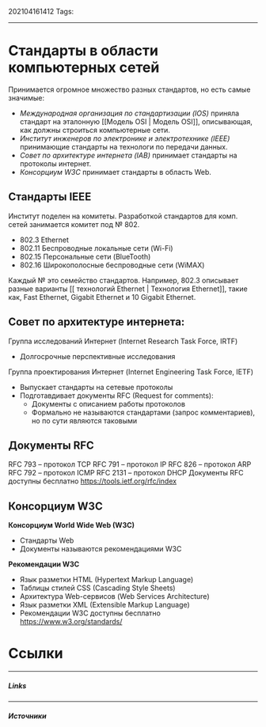 202104161412
Tags:
___
# Стандарты в области компьютерных сетей
Принимается огромное множество разных стандартов, но есть самые значимые:
* *Международная организация по стандартизации (IOS)* приняла стандарт на эталонную [[Модель OSI | Модель OSI]], описывающая, как должны строиться компьютерные сети. 
* *Институт инженеров по электронике и электротехнике (IEEE)* принимающие стандарты на технологи по передачи данных. 
* *Совет по архитектуре интернета (IAB)* принимает стандарты на протоколы интернет. 
* *Консорциум W3C* принимает стандарты в область Web.

## Стандарты IEEE
Институт поделен на комитеты. Разработкой стандартов для комп. сетей занимается комитет под № 802.

* 802.3 Ethernet
* 802.11 Беспроводные локальные сети (Wi-Fi)
* 802.15 Персональные сети (BlueTooth)
* 802.16 Широкополосные беспроводные сети (WiMAX)

Каждый № это семейство стандартов. Например, 802.3 описывает разные варианты [[ технологий Ethernet  | Технология Ethernet]], такие как, Fast Ethernet, Gigabit Ethernet и 10 Gigabit Ethernet.

## Совет по архитектуре интернета:
Группа исследований Интернет (Internet Research Task Force, IRTF)
* Долгосрочные перспективные исследования

Группа проектирования Интернет (Internet Engineering Task Force, IETF)
* Выпускает стандарты на сетевые протоколы
* Подготавдивает документы RFC (Request for comments):
	* Документы с описанием работы протоколов
	* Формально не называются стандартами (запрос комментариев), но по сути являются таковыми

## Документы RFC
RFC 793 – протокол TCP
RFC 791 – протокол IP
RFC 826 – протокол ARP
RFC 792 – протокол ICMP
RFC 2131 – протокол DHCP
Документы RFC доступны бесплатно https://tools.ietf.org/rfc/index

           
## Консорциум W3C
**Консорциум World Wide Web (W3C)**
* Стандарты Web
* Документы называются рекомендациями W3C

**Рекомендации W3C**
* Язык разметки HTML (Hypertext Markup Language)
* Таблицы стилей CSS (Cascading Style Sheets)
* Архитектура Web-сервисов (Web Services Architecture)
* Язык разметки XML (Extensible Markup Language)
* Рекомендации W3C доступны бесплатно https://www.w3.org/standards/




# Ссылки
___
##### Links


---
##### Источники
